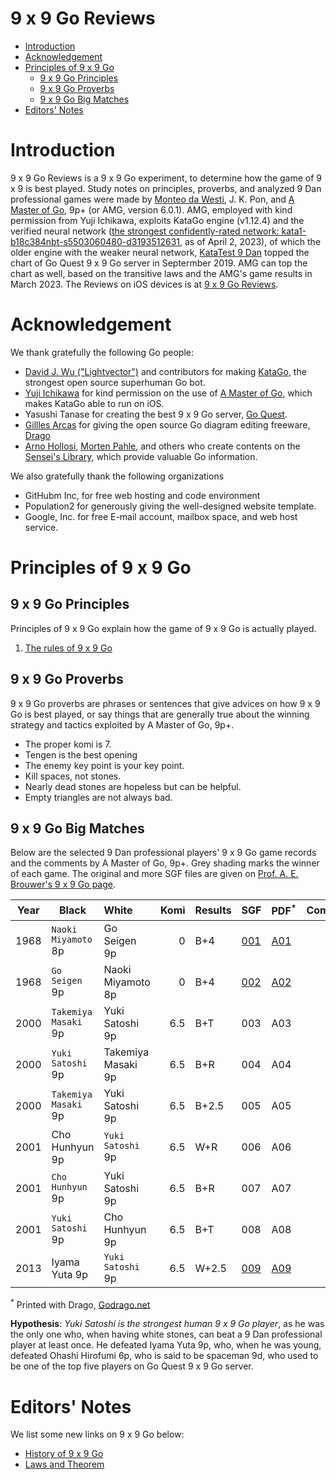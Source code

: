 # 9 x 9 Go Reviews
* [Introduction](https://github.com/9x9go/reviews/blob/main/README.md#introduction)
* [Acknowledgement](https://github.com/9x9go/reviews/blob/main/README.md#acknowledgement)
* [Principles of 9 x 9 Go](https://github.com/9x9go/reviews/blob/main/README.md#principles-of-9-x-9-go)
  * [9 x 9 Go Principles](https://github.com/9x9go/reviews/blob/main/README.md#9-x-9-go-principles)
  * [9 x 9 Go Proverbs](https://github.com/9x9go/reviews/blob/main/README.md#9-x-9-go-proverbs)
  * [9 x 9 Go Big Matches](https://github.com/9x9go/reviews/blob/main/README.md#9-x-9-go-big-matches)
* [Editors' Notes](https://github.com/9x9go/reviews/blob/main/README.md#editors-notes) 

# Introduction
9 x 9 Go Reviews is a 9 x 9 Go experiment, to determine how the game of 9 x 9 is best played. Study notes on principles, proverbs, and analyzed 9 Dan professional games were made by [Monteo da Westi](http://wars.fm/go9#user/monteodawesti), J. K. Pon, and [A Master of Go](https://apps.apple.com/us/app/a-master-of-go/id1442035374), 9p+ (or AMG, version 6.0.1). AMG, employed with kind permission from Yuji Ichikawa, exploits KataGo engine (v1.12.4) and the verified neural network ([the strongest confidently-rated network: kata1-b18c384nbt-s5503060480-d3193512631](https://katagotraining.org/networks/kata1/), as of April 2, 2023), of which the older engine with the weaker neural network, [KataTest 9 Dan](http://wars.fm/go9#user/katatest) topped the chart of Go Quest 9 x 9 Go server in Septermber 2019. AMG can top the chart as well, based on the transitive laws and the AMG's game results in March 2023. The Reviews on iOS devices is at [9 x 9 Go Reviews](https://9x9go.github.io/reviews).

# Acknowledgement
We thank gratefully the following Go people:
- [David J. Wu ("Lightvector")](https://github.com/lightvector) and contributors for making [KataGo](https://github.com/lightvector/KataGo), the strongest open source superhuman Go bot.
- [Yuji Ichikawa](https://github.com/y-ich) for kind permission on the use of [A Master of Go](https://apps.apple.com/us/app/a-master-of-go/id1442035374), which makes KataGo able to run on iOS.
- Yasushi Tanase for creating the best 9 x 9 Go server, [Go Quest](http://wars.fm/go9).
- [Gillles Arcas](https://github.com/GillesArcas) for giving the open source Go diagram editing freeware, [Drago](https://godrago.net/)
- [Arno Hollosi](https://senseis.xmp.net/?ArnoHollosi), [Morten Pahle](https://senseis.xmp.net/?MortenPahle), and others who create contents on the [Sensei's Library](https://senseis.xmp.net/), which provide valuable Go information.

We also gratefully thank the following organizations
- GitHubm Inc, for free web hosting and code environment 
- Population2 for generously giving the well-designed website template.
- Google, Inc. for free E-mail account, mailbox space, and web host service.

# Principles of 9 x 9 Go
## 9 x 9 Go Principles
Principles of 9 x 9 Go explain how the game of 9 x 9 Go is actually played. 
1. [The rules of 9 x 9 Go](https://9x9go.github.io/reviews/pdf/P001.pdf)

## 9 x 9 Go Proverbs
9 x 9 Go proverbs are phrases or sentences that give advices on how 9 x 9 Go is best played, or say things that are generally true about the winning strategy and tactics exploited by A Master of Go, 9p+. 
- The proper komi is 7.
- Tengen is the best opening
- The enemy key point is your key point.
- Kill spaces, not stones.
- Nearly dead stones are hopeless but can be helpful.
- Empty triangles are not always bad.

## 9 x 9 Go Big Matches
Below are the selected 9 Dan professional players' 9 x 9 Go game records and the comments by A Master of Go, 9p+. Grey shading marks the winner of each game. The original and more SGF files are given on [Prof. A. E. Brouwer's 9 x 9 Go page](https://homepages.cwi.nl/~aeb/go/games/games/other_sizes/index.html).

|Year| Black                 | White              | Komi   |Results| SGF   | PDF<sup>*</sup>   | Comments<sup></sup> | 
|:---:| --------------------- |:------------------ | ------:|:------| :-----|:-------|:---------|
|1968| `Naoki Miyamoto`   8p   | Go Seigen      9p  | 0      |B+4    | [001](https://9x9go.github.io/reviews/sgf/Japan/001.sgf) | [A01](https://9x9go.github.io/reviews/pdf/A01.pdf)|     |
|1968| `Go Seigen`        9p   | Naoki Miyamoto 8p  | 0      |B+4    | [002](https://9x9go.github.io/reviews/sgf/Japan/002.sgf) | [A02](https://9x9go.github.io/reviews/pdf/A02.pdf)|     |
|2000| `Takemiya Masaki` 9p    | Yuki Satoshi    9p  | 6.5    |B+T    | 003 |  A03 |    |
|2000| `Yuki Satoshi`    9p    | Takemiya Masaki 9p  | 6.5    |B+R    | 004 |  A04 |    |     
|2000| `Takemiya Masaki` 9p    | Yuki Satoshi    9p  | 6.5    |B+2.5  | 005 |  A05 |    |
|2001|  Cho Hunhyun      9p    | `Yuki Satoshi`  9p  | 6.5    |W+R    | 006 |  A06 |    |     
|2001| `Cho Hunhyun`     9p    | Yuki Satoshi    9p  | 6.5    |B+R    | 007 |  A07 |    |
|2001| `Yuki Satoshi`    9p    | Cho Hunhyun     9p  | 6.5    |B+T    | 008 |  A08 |    |     
|2013|  Iyama Yuta       9p    | `Yuki Satoshi`  9p  | 6.5    |W+2.5  | [009](https://9x9go.github.io/reviews/sgf/Japan/002.sgf) |  [A09](https://9x9go.github.io/reviews/pdf/A09.pdf) |    |    

<sup>*</sup> Printed with Drago, [Godrago.net](http://www.godrago.net)

__Hypothesis__: _Yuki Satoshi is the strongest human 9 x 9 Go player_, as he was the only one who, when having white stones, can beat a 9 Dan professional player at least once. He defeated Iyama Yuta 9p, who, when he was young, defeated Ohashi Hirofumi 6p, who is said to be spaceman 9d, who used to be one of the top five players on Go Quest 9 x 9 Go server.  

# Editors' Notes
We list some new links on 9 x 9 Go below:
- [History of 9 x 9 Go](https://9x9go.github.io/reviews/history.html)
- [Laws and Theorem](https://9x9go.github.io/reviews/theorem001.html)


